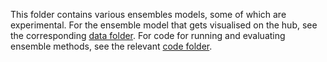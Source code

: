 This folder contains various ensembles models, some of which are experimental. For the ensemble model that gets visualised on the hub, see the corresponding [data folder](./data-processed/). For code for running and evaluating ensemble methods, see the relevant [code folder](./code/ensembles).
